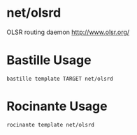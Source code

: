 # net/olsrd
OLSR routing daemon
http://www.olsr.org/

# Bastille Usage
```shell
bastille template TARGET net/olsrd
```

# Rocinante Usage
```shell
rocinante template net/olsrd
```
